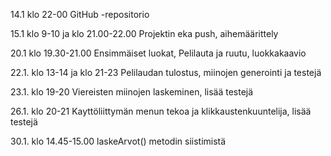 14.1 klo 22-00 GitHub -repositorio

15.1 klo 9-10 ja klo 21.00-22.00 Projektin eka push, aihemäärittely

20.1 klo 19.30-21.00 Ensimmäiset luokat, Pelilauta ja ruutu, luokkakaavio

22.1. klo 13-14 ja klo 21-23 Pelilaudan tulostus, miinojen generointi ja testejä

23.1. klo 19-20 Viereisten miinojen laskeminen, lisää testejä

26.1. klo 20-21 Kayttöliittymän menun tekoa ja klikkaustenkuuntelija, lisää testejä

30.1. klo 14.45-15.00 laskeArvot() metodin siistimistä